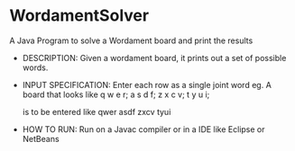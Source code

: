 # WordamentSolver
A Java Program to solve a Wordament board and print the results


 * DESCRIPTION: Given a wordament board, it prints out a set of possible words.
 * INPUT SPECIFICATION: Enter each row as a single joint word
  eg.
      A board that looks like
      q w e r;
      a s d f;
      z x c v;
      t y u i;

      is to be entered like
      qwer
      asdf
      zxcv
      tyui
  
 * HOW TO RUN: Run on a Javac compiler or in a IDE like Eclipse or NetBeans
